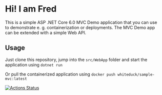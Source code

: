 # Hi! I am Fred

This is a simple ASP .NET Core 6.0 MVC Demo application that you can use to demonstrate e. g. containerization or deployments. The MVC Demo app can be extended with a simple Web API.

## Usage

Just clone this repository, jump into the `src/WebApp` folder and start the application using ```dotnet run```

Or pull the containerized application using ```docker push whiteduck/sample-mvc:latest```

[![Actions Status](https://github.com/whiteducksoftware/sample-mvc/workflows/Publish%20to%20Registry/badge.svg)](https://github.com/whiteducksoftware/sample-mvc/actions)
